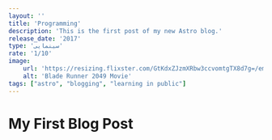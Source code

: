 ```yaml
---
layout: ''
title: 'Programming'
description: 'This is the first post of my new Astro blog.'
release_date: '2017'
type: 'سینمایی'
rate: '1/10'
image:
    url: 'https://resizing.flixster.com/GtKdxZJzmXRbw3ccvomtgTX8d7g=/ems.cHJkLWVtcy1hc3NldHMvbW92aWVzL2M1NDE5MTYyLTUyN2MtNGIxYi04ZWVhLTJjODUzYmE3MDdhMS53ZWJw' 
    alt: 'Blade Runner 2049 Movie'
tags: ["astro", "blogging", "learning in public"]
---
```

# My First Blog Post
